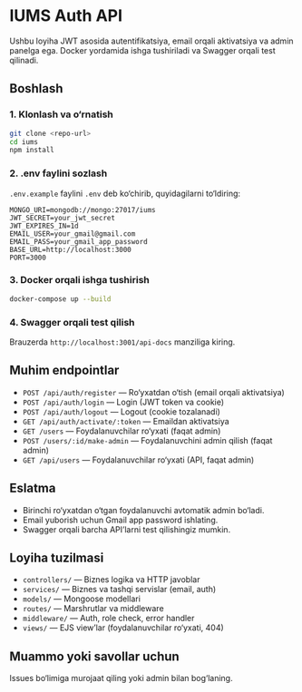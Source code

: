 # IUMS Auth API

Ushbu loyiha JWT asosida autentifikatsiya, email orqali aktivatsiya va admin panelga ega. Docker yordamida ishga tushiriladi va Swagger orqali test qilinadi.

## Boshlash

### 1. Klonlash va o‘rnatish
```bash
git clone <repo-url>
cd iums
npm install
```

### 2. .env faylini sozlash
`.env.example` faylini `.env` deb ko‘chirib, quyidagilarni to‘ldiring:
```
MONGO_URI=mongodb://mongo:27017/iums
JWT_SECRET=your_jwt_secret
JWT_EXPIRES_IN=1d
EMAIL_USER=your_gmail@gmail.com
EMAIL_PASS=your_gmail_app_password
BASE_URL=http://localhost:3000
PORT=3000
```

### 3. Docker orqali ishga tushirish
```bash
docker-compose up --build
```

### 4. Swagger orqali test qilish
Brauzerda `http://localhost:3001/api-docs` manziliga kiring.

## Muhim endpointlar
- `POST /api/auth/register` — Ro‘yxatdan o‘tish (email orqali aktivatsiya)
- `POST /api/auth/login` — Login (JWT token va cookie)
- `POST /api/auth/logout` — Logout (cookie tozalanadi)
- `GET /api/auth/activate/:token` — Emaildan aktivatsiya
- `GET /users` — Foydalanuvchilar ro‘yxati (faqat admin)
- `POST /users/:id/make-admin` — Foydalanuvchini admin qilish (faqat admin)
- `GET /api/users` — Foydalanuvchilar ro‘yxati (API, faqat admin)

## Eslatma
- Birinchi ro‘yxatdan o‘tgan foydalanuvchi avtomatik admin bo‘ladi.
- Email yuborish uchun Gmail app password ishlating.
- Swagger orqali barcha API’larni test qilishingiz mumkin.

## Loyiha tuzilmasi
- `controllers/` — Biznes logika va HTTP javoblar
- `services/` — Biznes va tashqi servislar (email, auth)
- `models/` — Mongoose modellari
- `routes/` — Marshrutlar va middleware
- `middleware/` — Auth, role check, error handler
- `views/` — EJS view’lar (foydalanuvchilar ro‘yxati, 404)

## Muammo yoki savollar uchun
Issues bo‘limiga murojaat qiling yoki admin bilan bog‘laning.
